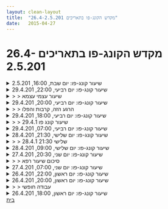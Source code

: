 ```yaml
---
layout: clean-layout
title:  "מקדש הקונג-פו בתאריכים 26.4-2.5.201"
date:   2015-04-27
---
```

# מקדש הקונג-פו בתאריכים 26.4-2.5.201 


<details>
                    <summary>שיעור קונג-פו: יום שבת, 16:00, 2.5.201</summary>
                    סכמו / שתפו / שאלו <img src="http://www.timg.co.il/tapuzForum/images/Emo106.gif" alt="|גביע|"> / בטאו / הביעו . . .
                  </details><details>
                    <summary>שיעור קונג-פו: יום רביעי, 22:00, 29.4.201</summary>
                    סכמו / שתפו / שאלו <img src="http://www.timg.co.il/tapuzForum/images/Emo106.gif" alt="|גביע|"> / בטאו / הביעו . . .
                  </details><details>
                    <summary>> > שיעור עצמי עצמא</summary>
                    פספסתי את ההודעה על הפורמט הייחודי של השיעור.<br> לשמחתי הרבה, היה לי שיעור משמעותי, חשוב וכיפי, בכל זאת.<br> כפי שאני עושה לפעמים, הקדמתי לנקודת המפגש, &quot;התחממתי&quot; ועבדתי על דברים שמעניינים אותי:<br> שיפור בעיטות, פורמות, שיפור תנועתי, שיפור כושר, יעילות בעבודה פנימית...<br> אבל הפעם הייתה בי גישה פנימית, שבה חשתי את תוך הגוף ואמרתי לי לעצמי &quot;אני בועט את הבעיטה הנהדרת הזאת&quot;, &quot;אני מבצע את חמש החיות באופן כ&quot;כ טוב&quot; וכולי. הדגש במשפטים הנ&quot;ל הוא על &quot;אני&quot;. כאמור, תוך תחושה של פנים הגוף. <br> הכל הרגיש לי כקפיצת דרך מעולה.<br> כשעברה שעת תחילת השיעור עליתי לגג גן העיר כדי לחפש את כולם ואכן מצאתי את כולם.<br> צץ בי רגש ממש לא נעים, כאילו כולם יודעים איזה סוד שאני לא יודע. ישבתי בצד כדי להתבונן בזעף העז שחוויתי. ההתבוננות היטיבה את מצבי.<br> לאחר כעשר דקות סיימתי והלכתי.
                  </details><details>
                    <summary>שיעור קונג-פו: יום רביעי, 20:00, 29.4.201</summary>
                    סכמו / שתפו / שאלו <img src="http://www.timg.co.il/tapuzForum/images/Emo106.gif" alt="|גביע|"> / בטאו / הביעו . . .
                  </details><details>
                    <summary>> > הרגע הזה, קרבות והפלו</summary>
                    היה לי שיעור נהדר שכלל:<br> תרגולים פנימיים מעצימים לבד ובחלק מהזמן עם אפרת בהשראת התכנים בספר &quot;כוחו של הרגע הזה&quot;.<br> התקדמות יפה בלחימה ובקרבות עם אפרת. בין שאר הדברים, עשינו מספר קרבות עם דגשים מסויימים וכל מני תוספות שמאד שיפרו את העבודה שלנו.<br> ביחד עם אסא: ליטוש היכולת לשלוט בגוף אחר במסגרת עבודה על הפלות.<br> <br>
                  </details><details>
                    <summary>שיעור קונג-פו: יום רביעי, 18:00, 29.4.201</summary>
                    סכמו / שתפו / שאלו <img src="http://www.timg.co.il/tapuzForum/images/Emo106.gif" alt="|גביע|"> / בטאו / הביעו . . .
                  </details><details>
                    <summary>> > שיעור קונג פו 29.4.1</summary>
                    התחלתי את השיעור שלי בגג גן העיר.<br> הבאתי מודעות לעצמי ולסביבה.<br> <br> התחלתי במתיחות שונות תוך תרגול נשימות עמוקות והתאמנתי על בעיטות שונות תוך כדי שימת לב ליציבות והאיזון של הגוף.<br> המשכתי באימון פיזי מגוון שכלל שכיבות שמיכה, עמידות ידיים ותרגולי קונג פו בסיסים שונים.<br> לאחר מכן הרגעתי את הקצב ותרגלתי את הפורמות אשר אני מכיר.<br> <br> לסיום החזרתי את המודעות לגוף ולנשימה ושבתי לרוגע הפנימי והגופני שאיתו התחלתי את השיעור.<br> היה לי שעור מעולה ומקדם.<br> <br> תודה רבה<br> עדי
                  </details><details>
                    <summary>שיעור קונג-פו: יום רביעי, 07:00, 29.4.201</summary>
                    סכמו / שתפו / שאלו <img src="http://www.timg.co.il/tapuzForum/images/Emo106.gif" alt="|גביע|"> / בטאו / הביעו . . .
                  </details><details>
                    <summary>שיעור קונג-פו: יום שלישי, 21:30, 28.4.201</summary>
                    סכמו / שתפו / שאלו <img src="http://www.timg.co.il/tapuzForum/images/Emo106.gif" alt="|גביע|"> / בטאו / הביעו . . .
                  </details><details>
                    <summary>> > שלישי 21:30 28.4.1</summary>
                    עם שמואל וחגי. <br> <br> 25 דקות עם עצמי עד 21:15. חימום ומנוחה. <br> עם שמואל וחגי עבודה על רמת הנאה ונוכחות ברגע הזה. קצת הפלות בשלישייה ואז הם בזוג. <br> עם שמואל קידום הדדי בענייני מטרות וייאוש. מה ארצה בגיל 80 (לראות, לעשות קונג פו, שיניים). <br> <br> הסתיים ב22:12.<br><br><table width='70%' cellpadding='0' cellspacing='0' bgcolor='#C6C7C6'><tr><td height='1'></td></tr></table><br><img border=0 src=../tapuzforum/images/Emo42.gif><br><br><b>יש בי אהבה והיא תנצח.</b><br><br><br><a rel=nofollow href=http://blog.tapuz.co.il/pathoftheone target=_blank style=color:black>http://blog.tapuz.co.il/pathoftheone</a>            <br><br>
                  </details><details>
                    <summary>שיעור קונג-פו: יום שלישי, 09:00, 28.4.201</summary>
                    סכמו / שתפו / שאלו <img src="http://www.timg.co.il/tapuzForum/images/Emo106.gif" alt="|גביע|"> / בטאו / הביעו . . .
                  </details><details>
                    <summary>שיעור קונג-פו: יום שני, 20:30, 27.4.201</summary>
                    סכמו / שתפו / שאלו <img src="http://www.timg.co.il/tapuzForum/images/Emo106.gif" alt="|גביע|"> / בטאו / הביעו . . .
                  </details><details>
                    <summary>> > סיכום שיעור רפא</summary>
                    אוו איזה שיעור מדהים <br> <br> זה התחיל בכך שהגעתי מוקדם עם התכווננות שיהיה לי מבחן בשיעור הזה .<br> למדתי מתרגיל זה רבות על האופן שאני תופס את המוסג &quot;מבחן&quot;.<br> <br> סיוט ...שונה מבחנים , יותר מהכול שונא את הבוחנים , למה מי אתם שתגדירו אותי ותקבעו מה הרמה שלי ומה אני שווה ....<img src="http://www.timg.co.il/tapuzForum/images/Emo123.gif" alt="}-]"><img src="http://www.timg.co.il/tapuzForum/images/Emo46.gif" alt=":-["><br> <br> זה היה מדהים לראות כמה אני מפחד ממבחן , שמחתי לזהות את מצבי בבהירות .<br> <br> ראיתי שאני מכוון גבוהה מאוד , אני רוצה להוציא 100 במבחן .<br> אך על פי איזה סולמות מודדים 100 <br> ראיתי שאני מודד את הצלחתי בסולמות רבים מאוד <br> ביצוע תנועתי , ביצוע ריגשי , עמדות פנימיות מאוד משוכללות , נוכחות וריכוז מאוד גבוהים , קלות וקלילות .<br> בקיצור אני מאוד קשוח עם עצמי <br> <br> התבוננתי , על ההשפעה של אופן תפיסת המוסג &quot;מבחן &quot; , על היום יום שלי ....ראיתי נפלאות <br> כל כך הרבה אפשר לשפר את התנהלות היום יום אם משנים את תפיסת המוסג &quot;מבחן &quot; למשהו נעים יותר ופחות מאיים.<br> <br> פעלתי לשיפור הוויתי <br> התחלתי לתרגל את 3 תרגילי שיפור היום יום , עבד באופן פילעי , אבתי את עצמי למקום חדש<br> 3 תרגילי התעמלות , השקמה לגוף ולאבי אותו לרמה תנועתית מיטבית .<br> תירגול 5 התכניקות <br> תירגול הפורמה <br> <br> הרגשתי שאני מוכן , אפילו חוויתי שאני מוכן לרמה של בין 90 ל 100 <br> החלטתי להרפות מהמבחן ולהתחיל לתרגל דברים אחרים <br> תרגלתי עבודת ידיים עם&nbsp;&nbsp;שמואל <br> רגע לפני שסימנו , הרגשתי שנכנסה בי חווית תחרותיות , ונוצרה סיטואציה תנועתית שקיבלתי מקה בפנים ונתפס לי שריר בצוור .<br> <br> מדהים , התנעגות שאני מכיר מעברי , לפני מבחן אני עושה פעולות שמעייפות אותו , פוגעות בי , ומביאות אותי ליצר תרוץ ממשי <br> ללמה לא הצלחתי במבחן או הוצתי ציון נמוך.<br> <br> אני ממש שמח על השיעור בנושא מבחן<br> <br> התחיל השיעור הרישמי , התחלתי בעבודת ריפוי של הצוור וקבלת המצב באהבה <br> <br> נושאים שעבדנו עליהם<br> <br> מזג אוויר חיצוני ופנימי <br> <br> 4 נקודות התיחסות &quot;בפרוצדורה&quot;<br> <br> 1 היכולת להציב מטרות<br> 2 תנוע בדרך לביצוע המטרה<br> 3 ביצוע המטרה עצמה<br> 4 היכולת להרפות ולסיים מטרה<br> <br> עמדה פנימית - &quot;אני נטען מכל סיטואציה&quot;<br> &nbsp;&nbsp;&nbsp;&nbsp;&nbsp;&nbsp;&nbsp;&nbsp;&nbsp;&nbsp;&nbsp;&nbsp;&nbsp;&nbsp;&nbsp;&nbsp;&nbsp;&nbsp;&nbsp;&nbsp; &quot;אני לא דולף &quot;<br> &nbsp;&nbsp;&nbsp;&nbsp;&nbsp;&nbsp;&nbsp;&nbsp;&nbsp;&nbsp;&nbsp;&nbsp;&nbsp;&nbsp;&nbsp;&nbsp;&nbsp;&nbsp;&nbsp;&nbsp;&nbsp;&nbsp;&quot;חתיך&quot;<br> <br> שיעור פורה ומדהים<br> תודה<br>
                  </details><details>
                    <summary>שיעור קונג-פו: יום שני, 07:00, 27.4.201</summary>
                    סכמו / שתפו / שאלו <img src="http://www.timg.co.il/tapuzForum/images/Emo106.gif" alt="|גביע|"> / בטאו / הביעו . . .
                  </details><details>
                    <summary>שיעור קונג-פו: יום ראשון, 22:00, 26.4.201</summary>
                    סכמו / שתפו / שאלו <img src="http://www.timg.co.il/tapuzForum/images/Emo106.gif" alt="|גביע|"> / בטאו / הביעו . . .
                  </details><details>
                    <summary>שיעור קונג-פו: יום ראשון, 20:00, 26.4.201</summary>
                    סכמו / שתפו / שאלו <img src="http://www.timg.co.il/tapuzForum/images/Emo106.gif" alt="|גביע|"> / בטאו / הביעו . . .
                  </details><details>
                    <summary>> > עבודה חופשי</summary>
                    חלק גדול מהשיעור שלי היה בעבודה חופשית.<br> השתפרתי בכמה פרמטרים הקשורים להתנהלות שלי בעבודה עצמאית: הנאה, שיתוף פעולה מוצלח עם אחרים והתנהלות כללית יעילה יותר.<br> <br> היו איתי בשיעור: דורית, בעז ויניב.<br>
                  </details><details>
                    <summary>שיעור קונג-פו: יום ראשון, 18:00, 26.4.201</summary>
                    סכמו / שתפו / שאלו <img src="http://www.timg.co.il/tapuzForum/images/Emo106.gif" alt="|גביע|"> / בטאו / הביעו . . .
                  </details><a href="javascript:history.back()">בית</a>